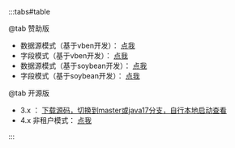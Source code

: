 :::tabs#table

@tab 赞助版

- 数据源模式（基于vben开发）：   [点我](https://datasource.tangyh.top)
- 字段模式（基于vben开发）：    [点我](https://column.tangyh.top)
- 数据源模式（基于soybean开发）：   [点我](https://soy-datasource.tangyh.top)
- 字段模式（基于soybean开发）：     [点我](https://soy-column.tangyh.top)

@tab 开源版

- 3.x ：   [下载源码，切换到master或java17分支，自行本地启动查看](https://github.com/dromara/lamp-cloud)
- 4.x 非租户模式：   [点我](https://none.tangyh.top)

:::
